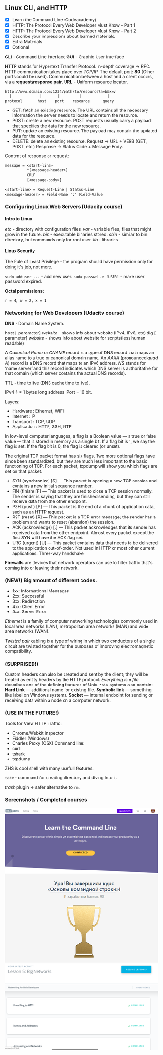 ## Linux CLI, and HTTP

- [x] Learn the Command Line (Codeacademy)
- [x] HTTP: The Protocol Every Web Developer Must Know - Part 1
- [x] HTTP: The Protocol Every Web Developer Must Know - Part 2
- [x] Describe your impressions about learned materials.
- [x] Extra Materials
- [x] Optional

**CLI** - Command Line Interface
**GUI** - Graphic User Interface

**HTTP** stands for Hypertext Transfer Protocol. 
In-depth coverage -> RFC.
HTTP communication takes place over *TCP/IP*. The default port: **80** (Other ports could be used).
Communication between a host and a client occurs, via a **request/response pair**.
**URL** - Uniform resource locator.
```
http://www.domain.com:1234/path/to/resource?a=b&x=y
  |             |       |         |            |
protocol       host    port    resource      query
```
- GET: fetch an existing resource. The URL contains all the necessary information the server needs to locate and return the resource.
- POST: create a new resource. POST requests usually carry a payload that specifies the data for the new resource.
- PUT: update an existing resource. The payload may contain the updated data for the resource.
- DELETE: delete an existing resource.
Request -> URL + VERB (GET, POST, etc.)
Response -> Status Code + Message Body.

Content of response or request:
```
message = <start-line>
          *(<message-header>)
          CRLF
          [<message-body>]

<start-line> = Request-Line | Status-Line 
<message-header> = Field-Name ':' Field-Value
```
### Configuring Linux Web Servers (Udacity course)

#### Intro to Linux

*etc* - directory with configuration files.
*var* - variable files, files that might grow in the future.
*bin* - executable binaries stored.
*sbin* - similar to bin directory, but commands only for root user.
*lib* - libraries.

#### Linux Security

The Rule of Least Privilege - the program should have permission only for doing it's job, not more.

`sudo adduser ...` - add new user.
`sudo passwd -e [USER]` - make user password expired.

**Octal permissions:**

`r = 4, w = 2, x = 1`

### Networking for Web Developers (Udacity course)

**DNS** - Domain Name System.

host [-parameter] *website* - shows info about website (IPv4, IPv6, etc)
dig [-parameter] *website* - shows info about website for scripts(less human readable)

A *Canonical Name* or *CNAME* record is a type of DNS record that maps an alias name to a true or canonical domain name.
An *AAAA* (pronounced *quad A*) record is a DNS record that maps to an IPv6 address.
*NS* stands for ‘name server’ and this record indicates which DNS server is authoritative for that domain (which server contains the actual DNS records). 

TTL - time to live (DNS cache time to live).

IPv4 4 * 1 bytes long address.
Port = 16 bit. 

Layers:
- Hardware : Ethernet, WiFi
- Internet : IP
- Transport : TCP, UDP
- Application : HTTP, SSH, NTP

In low-level computer languages, a flag is a Boolean value — a true or false value — that is stored in memory as a single bit. If a flag bit is 1, we say the flag is set. If the flag bit is 0, the flag is cleared (or unset).

The original TCP packet format has six flags. Two more optional flags have since been standardized, but they are much less important to the basic functioning of TCP. For each packet, tcpdump will show you which flags are set on that packet.

- SYN (synchronize) [S] — This packet is opening a new TCP session and contains a new initial sequence number.
- FIN (finish) [F] — This packet is used to close a TCP session normally. The sender is saying that they are finished sending, but they can still receive data from the other endpoint.
- PSH (push) [P] — This packet is the end of a chunk of application data, such as an HTTP request.
- RST (reset) [R] — This packet is a TCP error message; the sender has a problem and wants to reset (abandon) the session.
- ACK (acknowledge) [.] — This packet acknowledges that its sender has received data from the other endpoint. Almost every packet except the first SYN will have the ACK flag set.
- URG (urgent) [U] — This packet contains data that needs to be delivered to the application out-of-order. Not used in HTTP or most other current applications.
Three-way handshake

**Firewalls** are devices that network operators can use to filter traffic that's coming into or leaving their network.



### (NEW!) Big amount of different codes.
- 1xx: Informational Messages
- 2xx: Successful
- 3xx: Redirection
- 4xx: Client Error
- 5xx: Server Error

*Ethernet* is a family of computer networking technologies commonly used in local area networks (LAN), metropolitan area networks (MAN) and wide area networks (WAN).

*Twisted pair* cabling is a type of wiring in which two conductors of a single circuit are twisted together for the purposes of improving electromagnetic compatibility.

### (SURPRISED!)
Custom headers can also be created and sent by the client; they will be treated as entity headers by the HTTP protocol.
*Everything is a file* describes one of the defining features of Unix.
`*nix` systems also contain:
**Hard Link** — additional name for existing file.
**Symbolic link** — something like label on Windows systems.
**Socket** — internal endpoint for sending or receiving data within a node on a computer network.

### (USE IN THE FUTURE!)
Tools for View HTTP Traffic:
- Chrome/Webkit inspector
- Fiddler (Windows)
- Charles Proxy (OSX)
Command line:
- curl 
- tshark
- tcpdump

ZHS is cool shell with many usefull features.

`take` - command for creating directory and diving into it.

*trash* plugin -> safer alternative to `rm`.

### Screenshots / Completed courses

![Command Line](../img/CommandLine[Codeacademy].png)
![Command Line](../img/CLI[Hexlet].png)
![Network](../img/Networking_for_Web_Developers[Udacity].png)